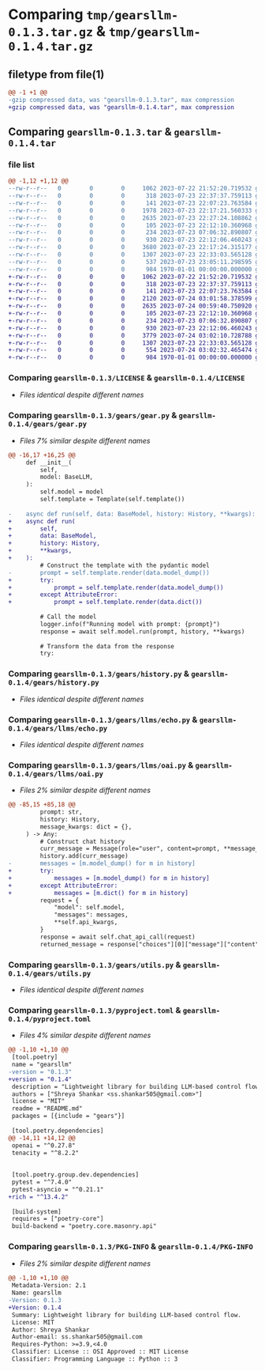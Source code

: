 # Comparing `tmp/gearsllm-0.1.3.tar.gz` & `tmp/gearsllm-0.1.4.tar.gz`

## filetype from file(1)

```diff
@@ -1 +1 @@
-gzip compressed data, was "gearsllm-0.1.3.tar", max compression
+gzip compressed data, was "gearsllm-0.1.4.tar", max compression
```

## Comparing `gearsllm-0.1.3.tar` & `gearsllm-0.1.4.tar`

### file list

```diff
@@ -1,12 +1,12 @@
--rw-r--r--   0        0        0     1062 2023-07-22 21:52:20.719532 gearsllm-0.1.3/LICENSE
--rw-r--r--   0        0        0      318 2023-07-23 22:37:37.759113 gearsllm-0.1.3/README.md
--rw-r--r--   0        0        0      141 2023-07-23 22:07:23.763584 gearsllm-0.1.3/gears/__init__.py
--rw-r--r--   0        0        0     1978 2023-07-23 22:17:21.560333 gearsllm-0.1.3/gears/gear.py
--rw-r--r--   0        0        0     2635 2023-07-23 22:27:24.108862 gearsllm-0.1.3/gears/history.py
--rw-r--r--   0        0        0      105 2023-07-23 22:12:10.360968 gearsllm-0.1.3/gears/llms/__init__.py
--rw-r--r--   0        0        0      234 2023-07-23 07:06:32.890807 gearsllm-0.1.3/gears/llms/base.py
--rw-r--r--   0        0        0      930 2023-07-23 22:12:06.460243 gearsllm-0.1.3/gears/llms/echo.py
--rw-r--r--   0        0        0     3680 2023-07-23 22:17:24.315177 gearsllm-0.1.3/gears/llms/oai.py
--rw-r--r--   0        0        0     1307 2023-07-23 22:33:03.565128 gearsllm-0.1.3/gears/utils.py
--rw-r--r--   0        0        0      537 2023-07-23 23:05:11.298595 gearsllm-0.1.3/pyproject.toml
--rw-r--r--   0        0        0      984 1970-01-01 00:00:00.000000 gearsllm-0.1.3/PKG-INFO
+-rw-r--r--   0        0        0     1062 2023-07-22 21:52:20.719532 gearsllm-0.1.4/LICENSE
+-rw-r--r--   0        0        0      318 2023-07-23 22:37:37.759113 gearsllm-0.1.4/README.md
+-rw-r--r--   0        0        0      141 2023-07-23 22:07:23.763584 gearsllm-0.1.4/gears/__init__.py
+-rw-r--r--   0        0        0     2120 2023-07-24 03:01:58.378599 gearsllm-0.1.4/gears/gear.py
+-rw-r--r--   0        0        0     2635 2023-07-24 00:59:40.750920 gearsllm-0.1.4/gears/history.py
+-rw-r--r--   0        0        0      105 2023-07-23 22:12:10.360968 gearsllm-0.1.4/gears/llms/__init__.py
+-rw-r--r--   0        0        0      234 2023-07-23 07:06:32.890807 gearsllm-0.1.4/gears/llms/base.py
+-rw-r--r--   0        0        0      930 2023-07-23 22:12:06.460243 gearsllm-0.1.4/gears/llms/echo.py
+-rw-r--r--   0        0        0     3779 2023-07-24 03:02:10.728788 gearsllm-0.1.4/gears/llms/oai.py
+-rw-r--r--   0        0        0     1307 2023-07-23 22:33:03.565128 gearsllm-0.1.4/gears/utils.py
+-rw-r--r--   0        0        0      554 2023-07-24 03:02:32.465474 gearsllm-0.1.4/pyproject.toml
+-rw-r--r--   0        0        0      984 1970-01-01 00:00:00.000000 gearsllm-0.1.4/PKG-INFO
```

### Comparing `gearsllm-0.1.3/LICENSE` & `gearsllm-0.1.4/LICENSE`

 * *Files identical despite different names*

### Comparing `gearsllm-0.1.3/gears/gear.py` & `gearsllm-0.1.4/gears/gear.py`

 * *Files 7% similar despite different names*

```diff
@@ -16,17 +16,25 @@
     def __init__(
         self,
         model: BaseLLM,
     ):
         self.model = model
         self.template = Template(self.template())
 
-    async def run(self, data: BaseModel, history: History, **kwargs):
+    async def run(
+        self,
+        data: BaseModel,
+        history: History,
+        **kwargs,
+    ):
         # Construct the template with the pydantic model
-        prompt = self.template.render(data.model_dump())
+        try:
+            prompt = self.template.render(data.model_dump())
+        except AttributeError:
+            prompt = self.template.render(data.dict())
 
         # Call the model
         logger.info(f"Running model with prompt: {prompt}")
         response = await self.model.run(prompt, history, **kwargs)
 
         # Transform the data from the response
         try:
```

### Comparing `gearsllm-0.1.3/gears/history.py` & `gearsllm-0.1.4/gears/history.py`

 * *Files identical despite different names*

### Comparing `gearsllm-0.1.3/gears/llms/echo.py` & `gearsllm-0.1.4/gears/llms/echo.py`

 * *Files identical despite different names*

### Comparing `gearsllm-0.1.3/gears/llms/oai.py` & `gearsllm-0.1.4/gears/llms/oai.py`

 * *Files 2% similar despite different names*

```diff
@@ -85,15 +85,18 @@
         prompt: str,
         history: History,
         message_kwargs: dict = {},
     ) -> Any:
         # Construct chat history
         curr_message = Message(role="user", content=prompt, **message_kwargs)
         history.add(curr_message)
-        messages = [m.model_dump() for m in history]
+        try:
+            messages = [m.model_dump() for m in history]
+        except AttributeError:
+            messages = [m.dict() for m in history]
         request = {
             "model": self.model,
             "messages": messages,
             **self.api_kwargs,
         }
         response = await self.chat_api_call(request)
         returned_message = response["choices"][0]["message"]["content"]
```

### Comparing `gearsllm-0.1.3/gears/utils.py` & `gearsllm-0.1.4/gears/utils.py`

 * *Files identical despite different names*

### Comparing `gearsllm-0.1.3/pyproject.toml` & `gearsllm-0.1.4/pyproject.toml`

 * *Files 4% similar despite different names*

```diff
@@ -1,10 +1,10 @@
 [tool.poetry]
 name = "gearsllm"
-version = "0.1.3"
+version = "0.1.4"
 description = "Lightweight library for building LLM-based control flow."
 authors = ["Shreya Shankar <ss.shankar505@gmail.com>"]
 license = "MIT"
 readme = "README.md"
 packages = [{include = "gears"}]
 
 [tool.poetry.dependencies]
@@ -14,11 +14,12 @@
 openai = "^0.27.8"
 tenacity = "^8.2.2"
 
 
 [tool.poetry.group.dev.dependencies]
 pytest = "^7.4.0"
 pytest-asyncio = "^0.21.1"
+rich = "^13.4.2"
 
 [build-system]
 requires = ["poetry-core"]
 build-backend = "poetry.core.masonry.api"
```

### Comparing `gearsllm-0.1.3/PKG-INFO` & `gearsllm-0.1.4/PKG-INFO`

 * *Files 2% similar despite different names*

```diff
@@ -1,10 +1,10 @@
 Metadata-Version: 2.1
 Name: gearsllm
-Version: 0.1.3
+Version: 0.1.4
 Summary: Lightweight library for building LLM-based control flow.
 License: MIT
 Author: Shreya Shankar
 Author-email: ss.shankar505@gmail.com
 Requires-Python: >=3.9,<4.0
 Classifier: License :: OSI Approved :: MIT License
 Classifier: Programming Language :: Python :: 3
```

